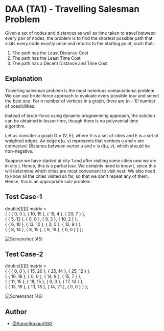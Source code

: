 
# DAA (TA1) - Travelling Salesman Problem 

Given a set of nodes and distances as well as time taken to travel between every pair of nodes, the problem is to find the shortest possible path that visits every node exactly once and returns to the starting point, such that:

1. The path has the Least Distance Cost
2. The path has the Least Time Cost 
3. The path has a Decent Distance and Time Cost


## Explanation

Travelling salesman problem is the most notorious computational problem. We can use brute-force approach to evaluate every possible tour and select the best one. For n number of vertices in a graph, there are (n - 1)! number of possibilities.

Instead of brute-force using dynamic programming approach, the solution can be obtained in lesser time, though there is no polynomial time algorithm.

Let us consider a graph G = (V, E), where V is a set of cities and E is a set of weighted edges. An edge e(u, v) represents that vertices u and v are connected. Distance between vertex u and v is d(u, v), which should be non-negative.

Suppose we have started at city 1 and after visiting some cities now we are in city j. Hence, this is a partial tour. We certainly need to know j, since this will determine which cities are most convenient to visit next. We also need to know all the cities visited so far, so that we don't repeat any of them. Hence, this is an appropriate sub-problem.








## Test Case-1

double[][][] matrix = \
{ { { 0, 0 }, { 10, 15 }, { 15, 4 }, { 20, 7 } }, \
{ { 5, 13 }, { 0, 0 }, { 9, 3 }, { 10, 2 } }, \
{ { 6, 10 }, { 13, 10 }, { 0, 0 }, { 12, 9 } }, \
{ { 8, 14 }, { 8, 15 }, { 9, 16 }, { 0, 0 } } }; 

![Screenshot (45)](https://user-images.githubusercontent.com/107600168/192852849-15f4502d-3ef8-45cd-9fb3-e25fa1d38174.png)

## Test Case-2

double[][][] matrix = \
{ { { 0, 0 }, { 15, 20 }, { 25, 14 }, { 25, 12 } }, \
{ { 10, 18 }, { 0, 0 }, { 14, 8 }, { 15, 7 } }, \
{ { 11, 15 }, { 18, 15 }, { 0, 0 }, { 17, 14 } }, \
{ { 13, 19 }, { 13, 18 }, { 14, 21 }, { 0, 0 } } };

![Screenshot (46)](https://user-images.githubusercontent.com/107600168/192853996-aebe5245-5e70-496e-b00f-f3e8bd8ee896.png)

## Author

- [@AaronRocque1182](https://github.com/AaronRocque1182)


